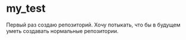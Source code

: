 # my_test
Первый раз создаю репозиторий. Хочу потыкать, что бы в будущем уметь создавать нормальные репозитории.
